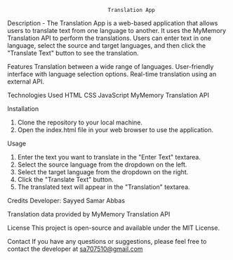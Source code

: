 									Translation App

Description -
The Translation App is a web-based application that allows users to translate text from one language to another. It uses the MyMemory Translation API to perform the translations. Users can enter text in one language, select the source and target languages, and then click the "Translate Text" button to see the translation.

Features
Translation between a wide range of languages.
User-friendly interface with language selection options.
Real-time translation using an external API.

Technologies Used
HTML
CSS
JavaScript
MyMemory Translation API

Installation

1. Clone the repository to your local machine.
2. Open the index.html file in your web browser to use the application.

Usage
1. Enter the text you want to translate in the "Enter Text" textarea.
2. Select the source language from the dropdown on the left.
3. Select the target language from the dropdown on the right.
4. Click the "Translate Text" button.
5. The translated text will appear in the "Translation" textarea.

Credits
Developer: Sayyed Samar Abbas

Translation data provided by MyMemory Translation API

License
This project is open-source and available under the MIT License.

Contact
If you have any questions or suggestions, please feel free to contact the developer at sa707510@gmail.com
